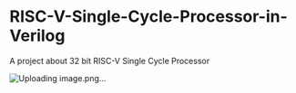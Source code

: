 # RISC-V-Single-Cycle-Processor-in-Verilog
A project about 32 bit RISC-V Single Cycle Processor

 ![Uploading image.png…]()




